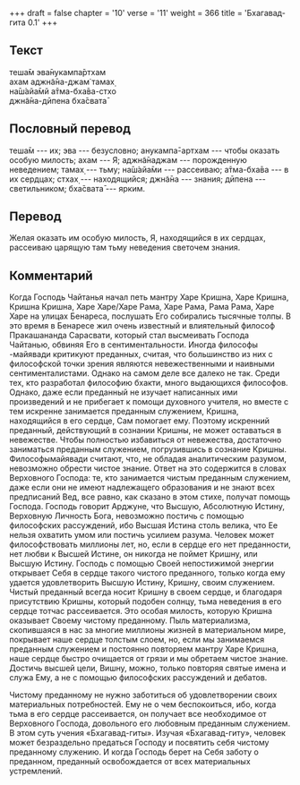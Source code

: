 +++
draft = false
chapter = '10'
verse = '11'
weight = 366
title = 'Бхагавад-гита 0.1'
+++
## Текст

теша̄м эва̄нукампа̄ртхам  
ахам аджн̃а̄на-джам̇ тамах̣  
на̄ш́айа̄мй а̄тма-бха̄ва-стхо  
джн̃а̄на-дӣпена бха̄свата̄

## Пословный перевод

теша̄м --- их; эва --- безусловно; анукампа̄-артхам --- чтобы оказать
особую милость; ахам --- Я; аджн̃а̄наджам --- порожденную неведением;
тамах̣ --- тьму; на̄ш́айа̄ми --- рассеиваю; а̄тма-бха̄ва --- в их сердцах;
стхах̣ --- находящийся; джн̃а̄на --- знания; дӣпена --- светильником;
бха̄свата̄ --- ярким.

## Перевод

Желая оказать им особую милость, Я, находящийся в их сердцах, рассеиваю
царящую там тьму неведения светочем знания.

## Комментарий

Когда Господь Чайтанья начал петь мантру Харе Кришна, Харе Кришна,
Кришна Кришна, Харе Харе/Харе Рама, Харе Рама, Рама Рама, Харе Харе на
улицах Бенареса, послушать Его собирались тысячные толпы. В это время в
Бенаресе жил очень известный и влиятельный философ Пракашананда
Сарасвати, который стал высмеивать Господа Чайтанью, обвиняя Его в
сентиментальности. Иногда философы -майявади критикуют преданных,
считая, что большинство из них с философской точки зрения являются
невежественными и наивными сентименталистами. Однако на самом деле все
далеко не так. Среди тех, кто разработал философию бхакти, много
выдающихся философов. Однако, даже если преданный не изучает написанных
ими произведений и не прибегает к помощи духовного учителя, но вместе с
тем искренне занимается преданным служением, Кришна, находящийся в его
сердце, Сам помогает ему. Поэтому искренний преданный, действующий в
сознании Кришны, не может оставаться в невежестве. Чтобы полностью
избавиться от невежества, достаточно заниматься преданным служением,
погрузившись в сознание Кришны. Философымайявади считают, что, не
обладая аналитическим разумом, невозможно обрести чистое знание. Ответ
на это содержится в словах Верховного Господа: те, кто занимается чистым
преданным служением, даже если они не имеют надлежащего образования и не
знают всех предписаний Вед, все равно, как сказано в этом стихе, получат
помощь Господа. Господь говорит Арджуне, что Высшую, Абсолютную Истину,
Верховную Личность Бога, невозможно постичь с помощью философских
рассуждений, ибо Высшая Истина столь велика, что Ее нельзя охватить умом
или постичь усилием разума. Человек может философствовать миллионы лет,
но, если в сердце его нет преданности, нет любви к Высшей Истине, он
никогда не поймет Кришну, или Высшую Истину. Господь с помощью Своей
непостижимой энергии открывает Себя в сердце такого чистого преданного,
только когда ему удается удовлетворить Высшую Истину, Кришну, своим
служением. Чистый преданный всегда носит Кришну в своем сердце, и
благодаря присутствию Кришны, который подобен солнцу, тьма неведения в
его сердце тотчас рассеивается. Это особая милость, которую Кришна
оказывает Своему чистому преданному. Пыль материализма, скопившаяся в
нас за многие миллионы жизней в материальном мире, покрывает наше сердце
толстым слоем, но, если мы занимаемся преданным служением и постоянно
повторяем мантру Харе Кришна, наше сердце быстро очищается от грязи и мы
обретаем чистое знание. Достичь высшей цели, Вишну, можно, только
повторяя святые имена и служа Ему, а не с помощью философских
рассуждений и дебатов.

Чистому преданному не нужно заботиться об удовлетворении своих
материальных потребностей. Ему не о чем беспокоиться, ибо, когда тьма в
его сердце рассеивается, он получает все необходимое от Верховного
Господа, довольного его любовным преданным служением. В этом суть учения
«Бхагавад-гиты». Изучая «Бхагавад-гиту», человек может безраздельно
предаться Господу и посвятить себя чистому преданному служению. И когда
Господь берет на Себя заботу о преданном, преданный освобождается от
всех материальных устремлений.
